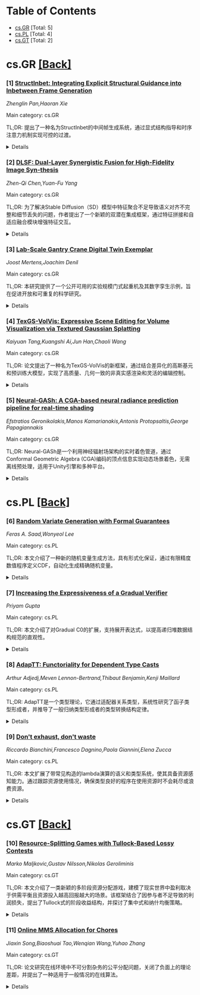 <div id=toc></div>

# Table of Contents

- [cs.GR](#cs.GR) [Total: 5]
- [cs.PL](#cs.PL) [Total: 4]
- [cs.GT](#cs.GT) [Total: 2]


<div id='cs.GR'></div>

# cs.GR [[Back]](#toc)

### [1] [StructInbet: Integrating Explicit Structural Guidance into Inbetween Frame Generation](https://arxiv.org/abs/2507.13377)
*Zhenglin Pan,Haoran Xie*

Main category: cs.GR

TL;DR: 提出了一种名为StructInbet的中间帧生成系统，通过显式结构指导和时序注意力机制实现可控的过渡。


<details>
  <summary>Details</summary>
Motivation: 为了解决像素轨迹中存在的模糊性问题，并提供更可控的中间帧生成方法。

Method: 引入显式结构指导以减少模糊性，并采用时序注意力机制保持角色外观的一致性。

Result: StructInbet系统能够生成可控的过渡，并在中间帧生成中显著减少模糊性和提高一致性。

Conclusion: StructInbet通过结构指导和注意力机制，为中间帧生成任务提供了一种高效且可控的解决方案。

Abstract: In this paper, we propose StructInbet, an inbetweening system designed to
generate controllable transitions over explicit structural guidance.
StructInbet introduces two key contributions. First, we propose explicit
structural guidance to the inbetweening problem to reduce the ambiguity
inherent in pixel trajectories. Second, we adopt a temporal attention mechanism
that incorporates visual identity from both the preceding and succeeding
keyframes, ensuring consistency in character appearance.

</details>


### [2] [DLSF: Dual-Layer Synergistic Fusion for High-Fidelity Image Syn-thesis](https://arxiv.org/abs/2507.13388)
*Zhen-Qi Chen,Yuan-Fu Yang*

Main category: cs.GR

TL;DR: 为了解决Stable Diffusion（SD）模型中特征聚合不足导致语义对齐不完整和细节丢失的问题，作者提出了一个新颖的双潜在集成框架，通过特征拼接和自适应融合模块增强特征交互。


<details>
  <summary>Details</summary>
Motivation: 现有SD模型在高度纹理化和复杂场景中存在特征聚合不足的问题，导致语义对齐不完整和细节丢失，作者旨在解决这些限制。

Method: 提出了一种双潜在集成框架，通过特征拼接策略和自适应融合模块（包括自适应全局融合AGF和动态空间融合DSF）增强特征交互，以实现更有效的潜在表示通信。

Result: 该框架能够同时保持全局一致性和局部纹理保真度，提升了SD模型在复杂场景中的表现。

Conclusion: 通过双潜在集成框架，作者成功解决了SD模型中的特征聚合问题，为高保真图像合成提供了一种更有效的方法。

Abstract: With the rapid advancement of diffusion-based generative models, Stable
Diffusion (SD) has emerged as a state-of-the-art framework for high-fidelity
im-age synthesis. However, existing SD models suffer from suboptimal feature
aggregation, leading to in-complete semantic alignment and loss of fine-grained
details, especially in highly textured and complex scenes. To address these
limitations, we propose a novel dual-latent integration framework that
en-hances feature interactions between the base latent and refined latent
representations. Our approach em-ploys a feature concatenation strategy
followed by an adaptive fusion module, which can be instantiated as either (i)
an Adaptive Global Fusion (AGF) for hier-archical feature harmonization, or
(ii) a Dynamic Spatial Fusion (DSF) for spatially-aware refinement. This design
enables more effective cross-latent com-munication, preserving both global
coherence and local texture fidelity. Our GitHub page:
https://anonymous.4open.science/r/MVA2025-22 .

</details>


### [3] [Lab-Scale Gantry Crane Digital Twin Exemplar](https://arxiv.org/abs/2507.13419)
*Joost Mertens,Joachim Denil*

Main category: cs.GR

TL;DR: 本研究提供了一个公开可用的实验规模门式起重机及其数字孪生示例，旨在促进开放和可重复的科学研究。


<details>
  <summary>Details</summary>
Motivation: 尽管数字孪生技术在过去十年中引起了广泛关注，但公开可用的示例仍然稀少。本研究旨在通过提供一个完整的数字孪生系统示例，推动该领域的开放和可重复研究。

Method: 研究设计了一个实验规模的起重机系统，包括物理部分（起重机及其控制器）和数字部分（CAD模型、运动学模型、优化控制、历史数据记录、数据可视化和持续验证服务）。该系统已在多篇先前发表的论文中得到验证。

Result: 该数字孪生系统公开可用，仅依赖其他自由可用的常用软件，适用于未来数字孪生技术的研究或教育。

Conclusion: 通过提供一个完整的数字孪生示例，本研究为数字孪生领域的开放和可重复科学提供了支持，并希望其能促进该技术的进一步发展和教育应用。

Abstract: The research topic of digital twins has attracted a large amount of interest
over the past decade. However, publicly available exemplars remain scarce. In
the interest of open and reproducible science, in this exemplar paper we
present a lab-scale gantry crane and its digital twin. The exemplar comprises
both the physical and digital side of the twin system. The physical side
consists of the physical crane and its controller. The digital side covers the
CAD models and kinematic model of the crane, and provides services for optimal
control, historical data logging, data visualization and continuous validation.
We used this setup as use case in several previous publications where its
functionality was validated. It is publicly available and only relies on other
freely available and commonly used software, this way we hope it can be used
for future research or education on the topic of digital twins.

</details>


### [4] [TexGS-VolVis: Expressive Scene Editing for Volume Visualization via Textured Gaussian Splatting](https://arxiv.org/abs/2507.13586)
*Kaiyuan Tang,Kuangshi Ai,Jun Han,Chaoli Wang*

Main category: cs.GR

TL;DR: 论文提出了一种名为TexGS-VolVis的新框架，通过结合差异化的高斯基元和预训练大模型，实现了高质量、几何一致的非真实感渲染和灵活的编辑控制。


<details>
  <summary>Details</summary>
Motivation: 现有体积可视化方法依赖复杂预定义规则且仅支持单一风格转换，限制了灵活性和编辑能力。

Method: 采用TexGS-VolVis框架，基于2D高斯基元扩展纹理和着色属性，结合图像和文本驱动的编辑技术。

Result: TexGS-VolVis在渲染效率、视觉质量和编辑灵活性上优于现有方法。

Conclusion: TexGS-VolVis为体积可视化提供了高质量、灵活的解决方案，支持实时的非真实感渲染和精细编辑。

Abstract: Advancements in volume visualization (VolVis) focus on extracting insights
from 3D volumetric data by generating visually compelling renderings that
reveal complex internal structures. Existing VolVis approaches have explored
non-photorealistic rendering techniques to enhance the clarity, expressiveness,
and informativeness of visual communication. While effective, these methods
often rely on complex predefined rules and are limited to transferring a single
style, restricting their flexibility. To overcome these limitations, we
advocate the representation of VolVis scenes using differentiable Gaussian
primitives combined with pretrained large models to enable arbitrary style
transfer and real-time rendering. However, conventional 3D Gaussian primitives
tightly couple geometry and appearance, leading to suboptimal stylization
results. To address this, we introduce TexGS-VolVis, a textured Gaussian
splatting framework for VolVis. TexGS-VolVis employs 2D Gaussian primitives,
extending each Gaussian with additional texture and shading attributes,
resulting in higher-quality, geometry-consistent stylization and enhanced
lighting control during inference. Despite these improvements, achieving
flexible and controllable scene editing remains challenging. To further enhance
stylization, we develop image- and text-driven non-photorealistic scene editing
tailored for TexGS-VolVis and 2D-lift-3D segmentation to enable partial editing
with fine-grained control. We evaluate TexGS-VolVis both qualitatively and
quantitatively across various volume rendering scenes, demonstrating its
superiority over existing methods in terms of efficiency, visual quality, and
editing flexibility.

</details>


### [5] [Neural-GASh: A CGA-based neural radiance prediction pipeline for real-time shading](https://arxiv.org/abs/2507.13917)
*Efstratios Geronikolakis,Manos Kamarianakis,Antonis Protopsaltis,George Papagiannakis*

Main category: cs.GR

TL;DR: Neural-GASh是一个利用神经辐射场架构的实时着色管道，通过Conformal Geometric Algebra (CGA)编码的顶点信息实现动态场景着色，无需离线预处理，适用于Unity引擎和多种平台。


<details>
  <summary>Details</summary>
Motivation: 传统Precomputed Radiance Transfer (PRT)方法需要昂贵的离线预处理，Neural-GASh旨在通过学习的模型直接处理CGA编码的顶点信息，实现动态场景的高效着色。

Method: Neural-GASh利用神经辐射场架构，输入CGA编码的顶点位置和法线信息，支持动态和变形的3D网格着色，并通过Unity引擎实现高效的光照旋转和着色。

Result: Neural-GASh在多种场景（包括3D高斯飞溅生成的场景）中表现出灵活性和鲁棒性，与传统PRT方法相比，渲染速度具有竞争力且质量高。

Conclusion: Neural-GASh为动态和交互式环境提供了一种高效、高质量的实时着色解决方案，适用于移动和VR平台。

Abstract: This paper presents Neural-GASh, a novel real-time shading pipeline for 3D
meshes, that leverages a neural radiance field architecture to perform
image-based rendering (IBR) using Conformal Geometric Algebra (CGA)-encoded
vertex information as input. Unlike traditional Precomputed Radiance Transfer
(PRT) methods, that require expensive offline precomputations, our learned
model directly consumes CGA-based representations of vertex positions and
normals, enabling dynamic scene shading without precomputation. Integrated
seamlessly into the Unity engine, Neural-GASh facilitates accurate shading of
animated and deformed 3D meshes - capabilities essential for dynamic,
interactive environments. The shading of the scene is implemented within Unity,
where rotation of scene lights in terms of Spherical Harmonics is also
performed optimally using CGA. This neural field approach is designed to
deliver fast and efficient light transport simulation across diverse platforms,
including mobile and VR, while preserving high rendering quality. Additionally,
we evaluate our method on scenes generated via 3D Gaussian splats, further
demonstrating the flexibility and robustness of Neural-GASh in diverse
scenarios. Performance is evaluated in comparison to conventional PRT,
demonstrating competitive rendering speeds even with complex geometries.

</details>


<div id='cs.PL'></div>

# cs.PL [[Back]](#toc)

### [6] [Random Variate Generation with Formal Guarantees](https://arxiv.org/abs/2507.13494)
*Feras A. Saad,Wonyeol Lee*

Main category: cs.PL

TL;DR: 本文介绍了一种新的随机变量生成方法，具有形式化保证，通过有限精度数值程序定义CDF，自动化生成精确随机变量。


<details>
  <summary>Details</summary>
Motivation: 现有随机变量生成方法在精度、效率和自动化方面存在不足，本文旨在提出一种更优的方法。

Method: 提出了一种通用且完全自动化的方法，通过数值CDF实现生成精确随机变量，支持多种二进制数字格式。

Result: 开发了一个C语言库，在多样化的连续和离散分布上验证了方法的高精度和高效率，优于GNU科学库。

Conclusion: 该方法在精度、熵效率和自动化方面优于现有技术，为随机变量生成提供了新的解决方案。

Abstract: This article introduces a new approach to principled and practical random
variate generation with formal guarantees. The key idea is to first specify the
desired probability distribution in terms of a finite-precision numerical
program that defines its cumulative distribution function (CDF), and then
generate exact random variates according to this CDF. We present a universal
and fully automated method to synthesize exact random variate generators given
any numerical CDF implemented in any binary number format, such as
floating-point, fixed-point, and posits. The method is guaranteed to operate
with the same precision used to specify the CDF, does not overflow, avoids
expensive arbitrary-precision arithmetic, and exposes a consistent API. The
method rests on a novel space-time optimal implementation for the class of
generators that attain the information-theoretically optimal Knuth and Yao
entropy rate, consuming the least possible number of input random bits per
output variate. We develop a random variate generation library using our method
in C and evaluate it on a diverse set of ``continuous'' and ``discrete''
distributions, showing competitive runtime with the state-of-the-art GNU
Scientific Library while delivering higher accuracy, entropy efficiency, and
automation.

</details>


### [7] [Increasing the Expressiveness of a Gradual Verifier](https://arxiv.org/abs/2507.13533)
*Priyam Gupta*

Main category: cs.PL

TL;DR: 本文介绍了对Gradual C0的扩展，支持展开表达式，以提高递归堆数据结构规范的直观性。


<details>
  <summary>Details</summary>
Motivation: 静态验证虽然能提供强大的代码正确性保证，但完全规范程序的过程复杂且繁琐。渐进验证旨在简化这一过程，但现有的Gradual C0在规范语言上缺乏表现力。

Method: 通过扩展Gradual C0，支持展开表达式，使其能够更直观地描述递归堆数据结构。

Result: 扩展后的Gradual C0能够验证带有更直观规范的递归堆数据结构程序。

Conclusion: 通过支持展开表达式，Gradual C0的规范语言得到了增强，使其在验证递归堆数据结构时更加直观和灵活。

Abstract: Static verification provides strong correctness guarantees for code; however,
fully specifying programs for static verification is a complex, burdensome
process for users. Gradual verification was introduced to make this process
easier by supporting the verification of partially specified programs. The only
currently working gradual verifier, Gradual C0, successfully verifies heap
manipulating programs, but lacks expressiveness in its specification language.
This paper describes the design and implementation of an extension to Gradual
C0 that supports unfolding expressions, which allow more intuitive
specifications of recursive heap data structures.

</details>


### [8] [AdapTT: Functoriality for Dependent Type Casts](https://arxiv.org/abs/2507.13774)
*Arthur Adjedj,Meven Lennon-Bertrand,Thibaut Benjamin,Kenji Maillard*

Main category: cs.PL

TL;DR: AdapTT是一个类型理论，它通过适配器关系类型，系统性研究了函子类型形成者，并推导了一般归纳类型形成者的类型转换结构定律。


<details>
  <summary>Details</summary>
Motivation: 研究依赖于类型理论的多种变体中类型转换的共同结构行为，特别是函子类型形成者的普适性。

Method: 提出了AdapTT类型理论，利用适配器关系类型，并基于函子归纳类型的描述，推导类型转换的结构定律。

Result: 成功推导出一般归纳类型形成者的类型转换结构定律，验证了AdapTT的有效性。

Conclusion: AdapTT系统性研究了函子类型形成者在类型转换中的作用，为相关领域提供了理论基础。

Abstract: The ability to cast values between related types is a leitmotiv of many
flavors of dependent type theory, such as observational type theories,
subtyping, or cast calculi for gradual typing. These casts all exhibit a common
structural behavior that boils down to the pervasive functoriality of type
formers. We propose and extensively study a type theory, called AdapTT, which
makes systematic and precise this idea of functorial type formers, with respect
to an abstract notion of adapters relating types. Leveraging descriptions for
functorial inductive types in AdapTT, we derive structural laws for type casts
on general inductive type formers.

</details>


### [9] [Don't exhaust, don't waste](https://arxiv.org/abs/2507.13792)
*Riccardo Bianchini,Francesco Dagnino,Paola Giannini,Elena Zucca*

Main category: cs.PL

TL;DR: 本文扩展了带常见构造的lambda演算的语义和类型系统，使其具备资源感知能力。通过跟踪资源使用情况，确保类型良好的程序在使用资源时不会耗尽或浪费资源。


<details>
  <summary>Details</summary>
Motivation: 旨在为lambda演算引入资源感知能力，确保程序在执行过程中能够有效管理资源，避免资源耗尽或浪费的情况。

Method: 扩展了lambda演算的语义和类型系统，采用大步骤形式化语义，并以通用的等级代数作为参数化模型，支持多种可能的资源使用方式，无需对基础语言进行特殊修改。

Result: 通过新的语义和类型系统，证明了类型良好的程序存在计算路径，能够避免资源耗尽或浪费。

Conclusion: 该研究成功实现了资源感知的lambda演算扩展，通过形式化方法和现代技术（如共归纳推理）验证了其（资源感知）可靠性，为资源管理提供了理论保障。

Abstract: We extend the semantics and type system of a lambda calculus equipped with
common constructs to be resource-aware. That is, the semantics keep tracks of
the usage of resources, and is stuck, besides in case of type errors, if either
a needed resource is exhausted, or a provided resource would be wasted. In such
way, the type system guarantees, besides standard soundness, that for
well-typed programs there is a computation where no resource gets either
exhausted or wasted.
  The no-waste extension is parametric on an arbitrary grade algebra, modeling
an arbitrary assortment of possible usages, and does not require ad-hoc changes
to the underlying language. To this end, the semantics needs to be formalized
in big-step style; as a consequence, expressing and proving (resource-aware)
soundness is challenging, and is achieved by applying recent techniques based
on coinductive reasoning.

</details>


<div id='cs.GT'></div>

# cs.GT [[Back]](#toc)

### [10] [Resource-Splitting Games with Tullock-Based Lossy Contests](https://arxiv.org/abs/2507.13853)
*Marko Maljkovic,Gustav Nilsson,Nikolas Geroliminis*

Main category: cs.GT

TL;DR: 本文介绍了一类新颖的多阶段资源分配游戏，建模了现实世界中盈利取决于供需平衡且资源投入越高回报越大的场景。该框架结合了因参与者不足导致的利润损失，提出了Tullock式的阶段收益结构，并探讨了集中式和纳什均衡策略。


<details>
  <summary>Details</summary>
Motivation: 现实世界中，资源的分配与供需平衡直接影响盈利能力，且资源投入与回报之间存在正相关关系。研究此类场景下的资源分配策略，有助于优化实际应用中的决策过程。

Method: 提出了一个多阶段资源分配框架，结合利润损失机制，采用加权公平比例资源分配方法。研究了集中式和纳什均衡策略的存在与唯一性条件，并提出了一种半分散式的迭代计算方法。

Result: 证明了框架可推广至多种现有模型（如Receding Horizon和Blotto游戏），并在Blotto设置中提出了计算唯一纳什均衡的半解析方法。通过智能交通的数值案例验证了模型的实际适用性。

Conclusion: 该框架不仅为多阶段资源分配问题提供了理论工具，还展示了其在智能交通等实际场景中的应用潜力，为复杂决策问题提供了新的解决方案。

Abstract: This paper introduces a novel class of multi-stage resource allocation games
that model real-world scenarios in which profitability depends on the balance
between supply and demand, and where higher resource investment leads to
greater returns. Our proposed framework, which incorporates the notion of
profit loss due to insufficient player participation, gives rise to a
Tullock-like functional form of the stage payoff structure when weighted fair
proportional resource allocation is applied. We explore both centralized and
Nash equilibrium strategies, establish sufficient conditions for their
existence and uniqueness, and provide an iterative, semi-decentralized method
to compute the Nash equilibrium in games with arbitrarily many players.
Additionally, we demonstrate that the framework generalizes instances of
several existing models, including Receding Horizon and Blotto games, and
present a semi-analytical method for computing the unique Nash equilibrium
within the Blotto setup. Our findings are validated through a numerical case
study in smart mobility, highlighting the practical relevance and applicability
of the proposed model.

</details>


### [11] [Online MMS Allocation for Chores](https://arxiv.org/abs/2507.14039)
*Jiaxin Song,Biaoshuai Tao,Wenqian Wang,Yuhao Zhang*

Main category: cs.GT

TL;DR: 论文研究在线环境中不可分割杂务的公平分配问题，关闭了负面上的理论差距，并提出了一种适用于一般情况的在线算法。


<details>
  <summary>Details</summary>
Motivation: 研究在线环境中不可分割杂务的公平分配问题，旨在填补现有研究中的理论空白，尤其是在一般情况下的分配保证。

Method: 通过理论证明和算法设计，论文在负面证明了无算法能保证$(n - \varepsilon)$-MMS分配的同时，提出了一种适用于一般情况的在线算法，其保证为$\min\{n, O(k), O(\log D)\}$-MMS分配。

Result: 负面证明了无算法能保证$(n - \varepsilon)$-MMS分配；正面提出了一种在线算法，保证在一般情况下的合理分配，例如在$k$为常数时实现$O(1)$-MMS分配，并在个性化双值情况下优化至$(2 + \sqrt{3}) \approx 3.7$-MMS分配。

Conclusion: 论文填补了在线不可分割杂务公平分配的理论空白，并提供了实用的算法解决方案，适用于广泛场景。

Abstract: We study the problem of fair division of indivisible chores among $n$ agents
in an online setting, where items arrive sequentially and must be allocated
irrevocably upon arrival. The goal is to produce an $\alpha$-MMS allocation at
the end. Several recent works have investigated this model, but have only
succeeded in obtaining non-trivial algorithms under restrictive assumptions,
such as the two-agent bi-valued special case (Wang and Wei, 2025), or by
assuming knowledge of the total disutility of each agent (Zhou, Bai, and Wu,
2023). For the general case, the trivial $n$-MMS guarantee remains the best
known, while the strongest lower bound is still only $2$.
  We close this gap on the negative side by proving that for any fixed $n$ and
$\varepsilon$, no algorithm can guarantee an $(n - \varepsilon)$-MMS
allocation. Notably, this lower bound holds precisely for every $n$, without
hiding constants in big-$O$ notation, thereby exactly matching the trivial
upper bound.
  Despite this strong impossibility result, we also present positive results.
We provide an online algorithm that applies in the general case, guaranteeing a
$\min\{n, O(k), O(\log D)\}$-MMS allocation, where $k$ is the maximum number of
distinct disutilities across all agents and $D$ is the maximum ratio between
the largest and smallest disutilities for any agent. This bound is reasonable
across a broad range of scenarios and, for example, implies that we can achieve
an $O(1)$-MMS allocation whenever $k$ is constant. Moreover, to optimize the
constant in the important personalized bi-valued case, we show that if each
agent has at most two distinct disutilities, our algorithm guarantees a $(2 +
\sqrt{3}) \approx 3.7$-MMS allocation.

</details>
